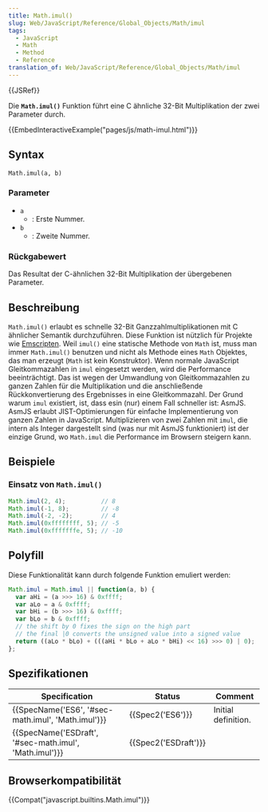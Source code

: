 ```yaml
---
title: Math.imul()
slug: Web/JavaScript/Reference/Global_Objects/Math/imul
tags:
  - JavaScript
  - Math
  - Method
  - Reference
translation_of: Web/JavaScript/Reference/Global_Objects/Math/imul
---
```

{{JSRef}}

Die **`Math.imul()`** Funktion führt eine C ähnliche 32-Bit Multiplikation der zwei Parameter durch.

{{EmbedInteractiveExample("pages/js/math-imul.html")}}

## Syntax

    Math.imul(a, b)

### Parameter

- `a`
  - : Erste Nummer.
- `b`
  - : Zweite Nummer.

### Rückgabewert

Das Resultat der C-ähnlichen 32-Bit Multiplikation der übergebenen Parameter.

## Beschreibung

`Math.imul()` erlaubt es schnelle 32-Bit Ganzzahlmultiplikationen mit C ähnlicher Semantik durchzuführen. Diese Funktion ist nützlich für Projekte wie [Emscripten](http://en.wikipedia.org/wiki/Emscripten). Weil `imul()` eine statische Methode von `Math` ist, muss man immer `Math.imul()` benutzen und nicht als Methode eines `Math` Objektes, das man erzeugt (`Math` ist kein Konstruktor). Wenn normale JavaScript Gleitkommazahlen in `imul` eingesetzt werden, wird die Performance beeinträchtigt. Das ist wegen der Umwandlung von Gleitkommazahlen zu ganzen Zahlen für die Multiplikation und die anschließende Rückkonvertierung des Ergebnisses in eine Gleitkommazahl. Der Grund warum `imul` existiert, ist, dass esin (nur) einem Fall schneller ist: AsmJS. AsmJS erlaubt JIST-Optimierungen für einfache Implementierung von ganzen Zahlen in JavaScript. Multiplizieren von zwei Zahlen mit `imul`, die intern als Integer dargestellt sind (was nur mit AsmJS funktioniert) ist der einzige Grund, wo `Math.imul` die Performance im Browsern steigern kann.

## Beispiele

### Einsatz von `Math.imul()`

```js
Math.imul(2, 4);          // 8
Math.imul(-1, 8);         // -8
Math.imul(-2, -2);        // 4
Math.imul(0xffffffff, 5); // -5
Math.imul(0xfffffffe, 5); // -10
```

## Polyfill

Diese Funktionalität kann durch folgende Funktion emuliert werden:

```js
Math.imul = Math.imul || function(a, b) {
  var aHi = (a >>> 16) & 0xffff;
  var aLo = a & 0xffff;
  var bHi = (b >>> 16) & 0xffff;
  var bLo = b & 0xffff;
  // the shift by 0 fixes the sign on the high part
  // the final |0 converts the unsigned value into a signed value
  return ((aLo * bLo) + (((aHi * bLo + aLo * bHi) << 16) >>> 0) | 0);
};
```

## Spezifikationen

| Specification                                                            | Status                       | Comment             |
| ------------------------------------------------------------------------ | ---------------------------- | ------------------- |
| {{SpecName('ES6', '#sec-math.imul', 'Math.imul')}}     | {{Spec2('ES6')}}         | Initial definition. |
| {{SpecName('ESDraft', '#sec-math.imul', 'Math.imul')}} | {{Spec2('ESDraft')}} |                     |

## Browserkompatibilität

{{Compat("javascript.builtins.Math.imul")}}
